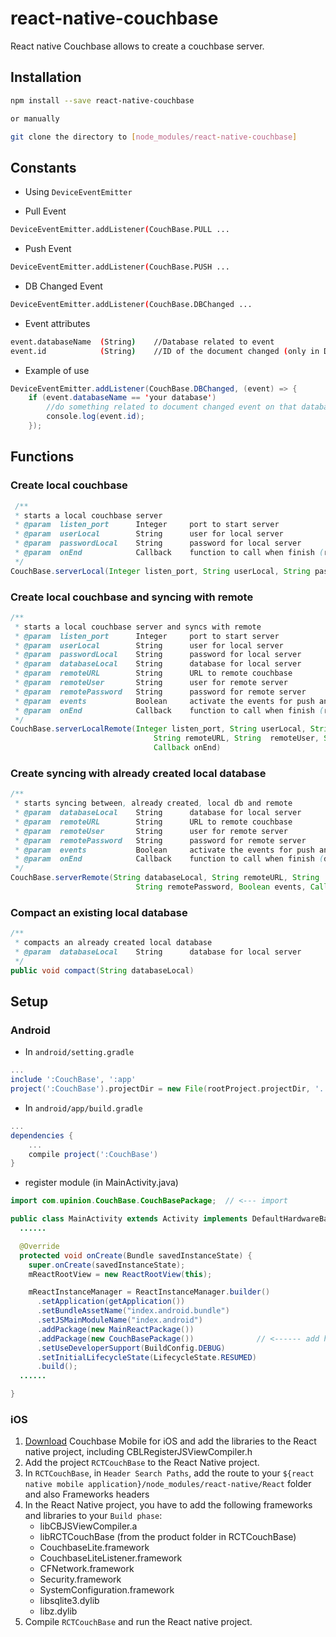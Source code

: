 # react-native-couchbase

React native Couchbase allows to create a couchbase server.

## Installation

```bash
npm install --save react-native-couchbase

or manually

git clone the directory to [node_modules/react-native-couchbase]
```

## Constants

* Using `DeviceEventEmitter`

* Pull Event
```bash
DeviceEventEmitter.addListener(CouchBase.PULL ...
```

* Push Event
```bash
DeviceEventEmitter.addListener(CouchBase.PUSH ...
```

* DB Changed Event
```bash
DeviceEventEmitter.addListener(CouchBase.DBChanged ...
```
* Event attributes
```bash
event.databaseName  (String)    //Database related to event
event.id            (String)    //ID of the document changed (only in DB Changed Event)
```

* Example of use
```java
DeviceEventEmitter.addListener(CouchBase.DBChanged, (event) => {
    if (event.databaseName == 'your database')
        //do something related to document changed event on that database
        console.log(event.id);
    });
```

## Functions

### Create local couchbase

```java
 /** 
 * starts a local couchbase server
 * @param  listen_port      Integer     port to start server
 * @param  userLocal        String      user for local server
 * @param  passwordLocal    String      password for local server
 * @param  onEnd            Callback    function to call when finish (recieve port being used: function(int))
 */
CouchBase.serverLocal(Integer listen_port, String userLocal, String passwordLocal, Callback onEnd)
```

### Create local couchbase and syncing with remote

```java 
/**
 * starts a local couchbase server and syncs with remote
 * @param  listen_port      Integer     port to start server
 * @param  userLocal        String      user for local server
 * @param  passwordLocal    String      password for local server
 * @param  databaseLocal    String      database for local server
 * @param  remoteURL        String      URL to remote couchbase
 * @param  remoteUser       String      user for remote server
 * @param  remotePassword   String      password for remote server
 * @param  events           Boolean     activate the events for push and pull
 * @param  onEnd            Callback    function to call when finish (recieve port being used: function(int))
 */
CouchBase.serverLocalRemote(Integer listen_port, String userLocal, String passwordLocal, String databaseLocal,
                                String remoteURL, String  remoteUser, String remotePassword, Boolean events,
                                Callback onEnd)
```

### Create syncing with already created local database
```java
/**
 * starts syncing between, already created, local db and remote
 * @param  databaseLocal    String      database for local server
 * @param  remoteURL        String      URL to remote couchbase
 * @param  remoteUser       String      user for remote server
 * @param  remotePassword   String      password for remote server
 * @param  events           Boolean     activate the events for push and pull
 * @param  onEnd            Callback    function to call when finish (doesnt recieve any value: function(void))
 */
CouchBase.serverRemote(String databaseLocal, String remoteURL, String  remoteUser,
                            String remotePassword, Boolean events, Callback onEnd) {
```
### Compact an existing local database
```java
/**
 * compacts an already created local database
 * @param  databaseLocal    String      database for local server
 */
public void compact(String databaseLocal)
```

## Setup

### Android

* In `android/setting.gradle`

```gradle
...
include ':CouchBase', ':app'
project(':CouchBase').projectDir = new File(rootProject.projectDir, '../node_modules/react-native-couchbase/android')
```

* In `android/app/build.gradle`

```gradle
...
dependencies {
    ...
    compile project(':CouchBase')
}
```

* register module (in MainActivity.java)

```java
import com.upinion.CouchBase.CouchBasePackage;  // <--- import

public class MainActivity extends Activity implements DefaultHardwareBackBtnHandler {
  ......

  @Override
  protected void onCreate(Bundle savedInstanceState) {
    super.onCreate(savedInstanceState);
    mReactRootView = new ReactRootView(this);

    mReactInstanceManager = ReactInstanceManager.builder()
      .setApplication(getApplication())
      .setBundleAssetName("index.android.bundle")
      .setJSMainModuleName("index.android")
      .addPackage(new MainReactPackage())
      .addPackage(new CouchBasePackage())              // <------ add here
      .setUseDeveloperSupport(BuildConfig.DEBUG)
      .setInitialLifecycleState(LifecycleState.RESUMED)
      .build();
  ......

}
```

### iOS

1. [Download](http://www.couchbase.com/nosql-databases/downloads) Couchbase
   Mobile for iOS and add the libraries to the React native project, including
   CBLRegisterJSViewCompiler.h
1. Add the project ```RCTCouchBase``` to the React Native project.
2. In ```RCTCouchBase```, in ```Header Search Paths```, add the route to your
   ```${react native mobile application}/node_modules/react-native/React``` folder and also Frameworks headers
3. In the React Native project, you have to add the following frameworks and
   libraries to your ```Build phase```:
   - libCBJSViewCompiler.a
   - libRCTCouchBase (from the product folder in RCTCouchBase)
   - CouchbaseLite.framework
   - CouchbaseLiteListener.framework
   - CFNetwork.framework
   - Security.framework
   - SystemConfiguration.framework
   - libsqlite3.dylib
   - libz.dylib
4. Compile ```RCTCouchBase``` and run the React native project.

